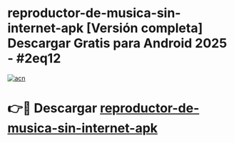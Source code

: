 # reproductor-de-musica-sin-internet-apk  [Versión completa] Descargar Gratis para Android 2025 - #2eq12

[![acn](https://github.com/user-attachments/assets/0f9c940e-d8b0-45ae-aac7-cd30a18b3e1c)](https://apps.freeplayer.one?title=reproductor-de-musica-sin-internet-apk&ref=9F)

# 👉🔴 Descargar [reproductor-de-musica-sin-internet-apk](https://apps.freeplayer.one?title=reproductor-de-musica-sin-internet-apk&ref=9F)